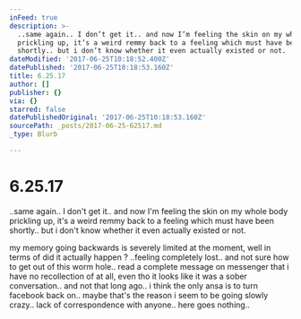 ```yaml
---
inFeed: true
description: >-
  ..same again.. I don’t get it.. and now I’m feeling the skin on my whole body
  prickling up, it’s a weird remmy back to a feeling which must have been
  shortly.. but i don’t know whether it even actually existed or not.
dateModified: '2017-06-25T10:18:52.400Z'
datePublished: '2017-06-25T10:18:53.160Z'
title: 6.25.17
author: []
publisher: {}
via: {}
starred: false
datePublishedOriginal: '2017-06-25T10:18:53.160Z'
sourcePath: _posts/2017-06-25-62517.md
_type: Blurb

---
```

# 6.25.17

..same again.. I don't get it.. and now I'm feeling the skin on my whole body prickling up, it's a weird remmy back to a feeling which must have been shortly.. but i don't know whether it even actually existed or not.

my memory going backwards is severely limited at the moment, well in terms of did it actually happen ? ..feeling completely lost.. and not sure how to get out of this worm hole.. read a complete message on messenger that i have no recollection of at all, even tho it looks like it was a sober conversation.. and not that long ago.. i think the only ansa is to turn facebook back on.. maybe that's the reason i seem to be going slowly crazy.. lack of correspondence with anyone.. here goes nothing..